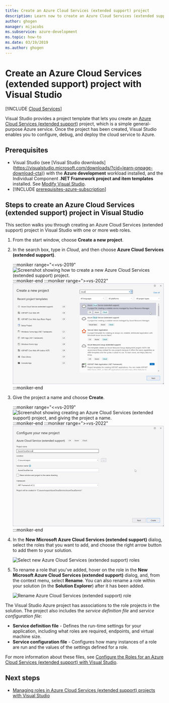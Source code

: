 ```yaml
---
title: Create an Azure Cloud Services (extended support) project
description: Learn now to create an Azure Cloud Services (extended support) project with Visual Studio
author: ghogen
manager: mijacobs
ms.subservice: azure-development
ms.topic: how-to
ms.date: 03/19/2019
ms.author: ghogen
---
```


# Create an Azure Cloud Services (extended support) project with Visual Studio

 [!INCLUDE [Cloud Services](./includes/cloud-services-legacy.md)]

Visual Studio provides a project template that lets you create an [Azure Cloud Services (extended support)](/azure/cloud-services/cloud-services-choose-me) project, which is a simple general-purpose Azure service. Once the project has been created, Visual Studio enables you to configure, debug, and deploy the cloud service to Azure.

## Prerequisites

- Visual Studio (see [Visual Studio downloads] (https://visualstudio.microsoft.com/downloads/?cid=learn-onpage-download-cta)) with the **Azure development** workload installed, and the Individual Component **.NET Framework project and item templates** installed. See [Modify Visual Studio](../install/modify-visual-studio.md).
- [!INCLUDE [prerequisites-azure-subscription](includes/prerequisites-azure-subscription.md)]

## Steps to create an Azure Cloud Services (extended support) project in Visual Studio

This section walks you through creating an Azure Cloud Services (extended support) project in Visual Studio with one or more web roles.

1. From the start window, choose **Create a new project**.

1. In the search box, type in *Cloud*, and then choose **Azure Cloud Services (extended support)**.

   :::moniker range="<=vs-2019"
   ![Screenshot showing how to create a new Azure Cloud Services (extended support) project.](./media/vs-azure-tools-azure-project-create/vs-2019/new-project-cloud-service.png)
   :::moniker-end
   :::moniker range=">=vs-2022"
   ![Screenshot showing how to create a new Azure Cloud Services (extended support) project.](./media/vs-azure-tools-azure-project-create/vs-2022/new-project-cloud-service.png)
   :::moniker-end

1. Give the project a name and choose **Create**.

   :::moniker range="<=vs-2019"
   ![Screenshot showing creating an Azure Cloud Services (extended support) project, and giving the project a name.](./media/vs-azure-tools-azure-project-create/vs-2019/new-project-cloud-service-2.png)
   :::moniker-end
   :::moniker range=">=vs-2022"
   ![Screenshot showing creating an Azure Cloud Services (extended support) project, and giving the project a name.](./media/vs-azure-tools-azure-project-create/vs-2022/new-project-cloud-service-2.png)
   :::moniker-end

1. In the **New Microsoft Azure Cloud Services (extended support)** dialog, select the roles that you want to add, and choose the right arrow button to add them to your solution.

    ![Select new Azure Cloud Services (extended support) roles](./media/vs-azure-tools-azure-project-create/new-cloud-service.png)

1. To rename a role that you've added, hover on the role in the **New Microsoft Azure Cloud Services (extended support)** dialog, and, from the context menu, select **Rename**. You can also rename a role within your solution (in the **Solution Explorer**) after it has been added.

    ![Rename Azure Cloud Services (extended support) role](./media/vs-azure-tools-azure-project-create/new-cloud-service-rename.png)

The Visual Studio Azure project has associations to the role projects in the solution. The project also includes the *service definition file* and *service configuration file*:

- **Service definition file** - Defines the run-time settings for your application, including what roles are required, endpoints, and virtual machine size.
- **Service configuration file** - Configures how many instances of a role are run and the values of the settings defined for a role.

For more information about these files, see [Configure the Roles for an Azure Cloud Services (extended support) with Visual Studio](vs-azure-tools-configure-roles-for-cloud-service.md).

## Next steps

- [Managing roles in Azure Cloud Services (extended support) projects with Visual Studio](./vs-azure-tools-cloud-service-project-managing-roles.md)
